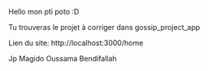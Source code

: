 Hello mon pti poto :D

Tu trouveras le projet à corriger dans gossip_project_app

Lien du site:
http://localhost:3000/home

Jp Magido
Oussama Bendifallah